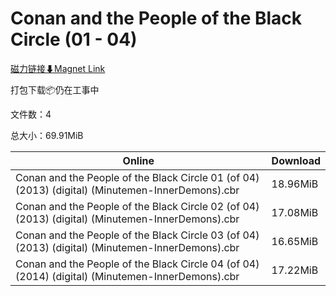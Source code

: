 # Conan and the People of the Black Circle (01 - 04)

[磁力链接⬇Magnet Link](magnet:?xt=urn:btih:2655a5f411801be97aba8f21e12eaa0625f929a3&dn=Conan%20and%20the%20People%20of%20the%20Black%20Circle%20%2801%20-%2004%29)

打包下载📦仍在工事中

文件数：4

总大小：69.91MiB

Online | Download
--- | ---
Conan and the People of the Black Circle 01 (of 04) (2013) (digital) (Minutemen-InnerDemons).cbr | 18.96MiB
Conan and the People of the Black Circle 02 (of 04) (2013) (digital) (Minutemen-InnerDemons).cbr | 17.08MiB
Conan and the People of the Black Circle 03 (of 04) (2013) (digital) (Minutemen-InnerDemons).cbr | 16.65MiB
Conan and the People of the Black Circle 04 (of 04) (2014) (digital) (Minutemen-InnerDemons).cbr | 17.22MiB